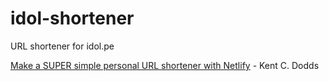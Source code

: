 # idol-shortener
URL shortener for idol.pe

[Make a SUPER simple personal URL shortener with Netlify](https://youtu.be/HL6paXyx6hM) - Kent C. Dodds
